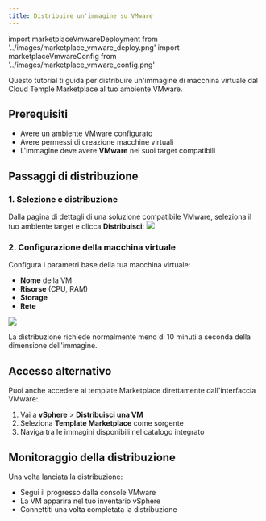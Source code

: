 ```yaml
---
title: Distribuire un'immagine su VMware
---
```

import marketplaceVmwareDeployment from '../images/marketplace_vmware_deploy.png'
import marketplaceVmwareConfig from '../images/marketplace_vmware_config.png'

Questo tutorial ti guida per distribuire un'immagine di macchina virtuale dal Cloud Temple Marketplace al tuo ambiente VMware.

## Prerequisiti

- Avere un ambiente VMware configurato
- Avere permessi di creazione macchine virtuali
- L'immagine deve avere **VMware** nei suoi target compatibili

## Passaggi di distribuzione

### 1. Selezione e distribuzione

Dalla pagina di dettagli di una soluzione compatibile VMware, seleziona il tuo ambiente target e clicca **Distribuisci**:
<img src={marketplaceVmwareDeployment} />

### 2. Configurazione della macchina virtuale

Configura i parametri base della tua macchina virtuale:
- **Nome** della VM
- **Risorse** (CPU, RAM)
- **Storage**
- **Rete**

<img src={marketplaceVmwareConfig} />

La distribuzione richiede normalmente meno di 10 minuti a seconda della dimensione dell'immagine.

## Accesso alternativo

Puoi anche accedere ai template Marketplace direttamente dall'interfaccia VMware:

1. Vai a **vSphere** > **Distribuisci una VM**
2. Seleziona **Template Marketplace** come sorgente
3. Naviga tra le immagini disponibili nel catalogo integrato

## Monitoraggio della distribuzione

Una volta lanciata la distribuzione:
- Segui il progresso dalla console VMware
- La VM apparirà nel tuo inventario vSphere
- Connettiti una volta completata la distribuzione
